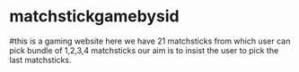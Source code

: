 # matchstickgamebysid
#this is a gaming website here we have 21 matchsticks from which user can pick bundle of 1,2,3,4 matchsticks our aim is to insist the user to pick the last matchsticks.
